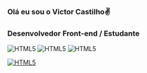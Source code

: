 
### Olá eu sou o Victor Castilho✌️
### Desenvolvedor Front-end / Estudante

![HTML5](https://img.shields.io/badge/HTML5-E34F26?style=for-the-badge&logo=html5&logoColor=white)
![HTML5](https://img.shields.io/badge/CSS3-1572B6?style=for-the-badge&logo=css3&logoColor=white)
![HTML5](https://img.shields.io/badge/JavaScript-323330?style=for-the-badge&logo=javascript&logoColor=F7DF1E)

[![HTML5](https://img.shields.io/badge/LinkedIn-0077B5?style=for-the-badge&logo=linkedin&logoColor=white)](www.linkedin.com/in/victor-castilho-536697304)
